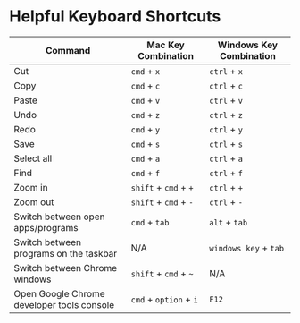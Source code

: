 # Helpful Keyboard Shortcuts

| Command                                    | Mac Key Combination    | Windows Key Combination |
| ------------------------------------------ | ---------------------- | ----------------------- |
| Cut                                        | `cmd` + `x`            | `ctrl` + `x`            |
| Copy                                       | `cmd` + `c`            | `ctrl` + `c`            |
| Paste                                      | `cmd` + `v`            | `ctrl` + `v`            |
| Undo                                       | `cmd` + `z`            | `ctrl` + `z`            |
| Redo                                       | `cmd` + `y`            | `ctrl` + `y`            |
| Save                                       | `cmd` + `s`            | `ctrl` + `s`            |
| Select all                                 | `cmd` + `a`            | `ctrl` + `a`            |
| Find                                       | `cmd` + `f`            | `ctrl` + `f`            |
| Zoom in                                    | `shift` + `cmd` + `+`  | `ctrl` + `+`            |
| Zoom out                                   | `shift` + `cmd` + `-`  | `ctrl` + `-`            |
| Switch between open apps/programs          | `cmd` + `tab`          | `alt` + `tab`           |
| Switch between programs on the taskbar     | N/A                    | `windows key` + `tab`   |
| Switch between Chrome windows              | `shift` + `cmd` + `~`  | N/A                     |
| Open Google Chrome developer tools console | `cmd` + `option` + `i` | `F12`                   |

<!-- # VS Code Keyboard Shortcuts

> [!INFO]
> Too many keyboard shortcuts?
>
> You can type what you're looking for in the **Command Palette**. Open the Command Palette by selecting **View** :fas fa-long-arrow-alt-right: **Command Palette...** and type the action you want to do.
>
> To open the Command Palette quickly, use the keyboard shortcut `ctrl` + `shift` + `p`.

**Helpful Keyboard Shortcuts**

| Command               | Mac Key Combination      | Windows Key Combination  |
| :-------------------- | :----------------------- | :----------------------- |
| Open Command Palette  | `ctrl` + `shift` + `p`   | `ctrl` + `shift` + `p`   |
| Select all            | `cmd` + `a`              | `ctrl` + `a`             |
| Cut                   | `cmd` + `x`              | `ctrl` + `x`             |
| Copy                  | `cmd` + `c`              | `ctrl` + `c`             |
| Paste                 | `cmd` + `v`              | `ctrl` + `v`             |
| Undo                  | `cmd` + `z`              | `ctrl` + `z`             |
| Save                  | `cmd` + `s`              | `ctrl` + `s`             |
| Toggle comment        | `cmd` + `f`              | `ctrl` + `f`             |
| Go to file            | `cmd` + `p`              | `ctrl` + `p`             |
| Open terminal pane    | `ctrl` + \`              | `ctrl` + \`              |
| Create new terminal   | `ctrl` + `shift` + \`    | `ctrl` + `shift` + \`    |
| Auto-format file      | `shift` + `option` + `f` | `shift` + `alt` + `f`    |
| Auto-format selection | `cmd`+ `k` `cmd` + `f`   | `ctrl`+ `k` `ctrl` + `f` |
| Indent                | `cmd` + `]`              | `ctrl` + `]`             |
| Outdent line          | `cmd` + `[`              | `ctrl` + `[`             |

**Need more info?** Refer to [VS Code's Documentation](https://code.visualstudio.com/docs/getstarted/tips-and-tricks). -->
